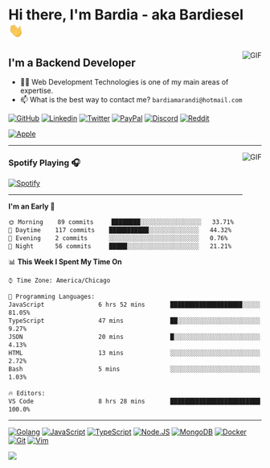 # Hi there, I'm Bardia - aka Bardiesel <img width="30px" src="https://github.com/SatYu26/SatYu26/raw/master/Assets/Hi.gif" />

<img align="right" alt="GIF" height="160px" src="https://octodex.github.com/images/daftpunktocat-guy.gif" />

## I'm a Backend Developer

- 👨‍💻 Web Development Technologies is one of my main areas of expertise.
- 📫 What is the best way to contact me? `bardiamarandi@hotmail.com`


[![GitHub](https://img.shields.io/badge/GitHub-100000?style=for-the-badge&logo=github&logoColor=white)](https://github.com/bardiesel)
[![Linkedin](https://img.shields.io/badge/LinkedIn-0077B5?style=for-the-badge&logo=linkedin&logoColor=white)](https://www.linkedin.com/in/bardiesel/)
[![Twitter](https://img.shields.io/badge/Twitter-1DA1F2?style=for-the-badge&logo=twitter&logoColor=white)](https://twitter.com/realbardiesel)
[![PayPal](https://img.shields.io/badge/PayPal-00457C?style=for-the-badge&logo=paypal&logoColor=white)](https://paypal.me/Bardiesel)
[![Discord](https://img.shields.io/badge/Discord-7289DA?style=for-the-badge&logo=discord&logoColor=white)](https://discord.gg/pED7Yw9SAj)
[![Reddit](https://img.shields.io/badge/Reddit-FF4500?style=for-the-badge&logo=reddit&logoColor=white)](https://www.reddit.com/user/Bardiesel)

[![Apple](https://img.shields.io/badge/Apple-MacBook_Pro_2019-999999?style=for-the-badge&logo=apple&logoColor=white)]()


---

<img align="right" alt="GIF" height="170px" src="https://media.giphy.com/media/J5B1Y8QZnzXXbLQIBu/giphy.gif" />

### Spotify Playing 🎧

[![Spotify](https://novatorem-kyzbk7wxl-bardiesel.vercel.app/api/spotify)](https://open.spotify.com/user/31doy22mvycwt43tx6ajtqe7tdtu)

---

<!--START_SECTION:waka-->
**I'm an Early 🐤** 

```text
🌞 Morning    89 commits     ████████░░░░░░░░░░░░░░░░░   33.71% 
🌆 Daytime    117 commits    ███████████░░░░░░░░░░░░░░   44.32% 
🌃 Evening    2 commits      ░░░░░░░░░░░░░░░░░░░░░░░░░   0.76% 
🌙 Night      56 commits     █████░░░░░░░░░░░░░░░░░░░░   21.21%

```


📊 **This Week I Spent My Time On** 

```text
⌚︎ Time Zone: America/Chicago

💬 Programming Languages: 
JavaScript               6 hrs 52 mins       ████████████████████░░░░░   81.05% 
TypeScript               47 mins             ██░░░░░░░░░░░░░░░░░░░░░░░   9.27% 
JSON                     20 mins             █░░░░░░░░░░░░░░░░░░░░░░░░   4.13% 
HTML                     13 mins             ░░░░░░░░░░░░░░░░░░░░░░░░░   2.72% 
Bash                     5 mins              ░░░░░░░░░░░░░░░░░░░░░░░░░   1.03%

🔥 Editors: 
VS Code                  8 hrs 28 mins       █████████████████████████   100.0%

```


<!--END_SECTION:waka-->


---
[![Golang](https://img.shields.io/badge/Go-00ADD8?style=for-the-badge&logo=go&logoColor=white)]()
[![JavaScript](https://img.shields.io/badge/JavaScript-F7DF1E?style=for-the-badge&logo=javascript&logoColor=black)]()
[![TypeScript](https://img.shields.io/badge/TypeScript-007ACC?style=for-the-badge&logo=typescript&logoColor=white)]()
[![Node.JS](https://img.shields.io/badge/Node.js-43853D?style=for-the-badge&logo=node.js&logoColor=white)]()
[![MongoDB](https://img.shields.io/badge/MongoDB-4EA94B?style=for-the-badge&logo=mongodb&logoColor=white)]()
[![Docker](https://img.shields.io/badge/Docker-2CA5E0?style=for-the-badge&logo=docker&logoColor=white)]()
[![Git](https://img.shields.io/badge/Git-F05032?style=for-the-badge&logo=git&logoColor=white)]()
[![Vim](https://img.shields.io/badge/VIM-%2311AB00.svg?&style=for-the-badge&logo=vim&logoColor=white)]()

<img src="https://imgur.com/rilHVxA.png"/>
